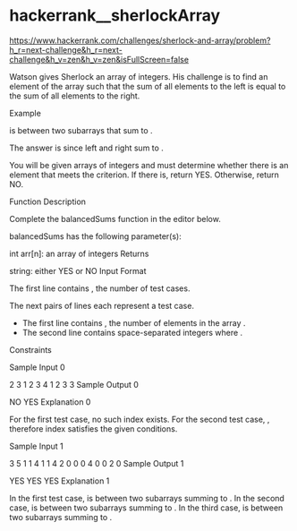# hackerrank__sherlockArray

https://www.hackerrank.com/challenges/sherlock-and-array/problem?h_r=next-challenge&h_r=next-challenge&h_v=zen&h_v=zen&isFullScreen=false

Watson gives Sherlock an array of integers. His challenge is to find an element of the array such that the sum of all elements to the left is equal to the sum of all elements to the right.

Example


 is between two subarrays that sum to .


The answer is  since left and right sum to .

You will be given arrays of integers and must determine whether there is an element that meets the criterion. If there is, return YES. Otherwise, return NO.

Function Description

Complete the balancedSums function in the editor below.

balancedSums has the following parameter(s):

int arr[n]: an array of integers
Returns

string: either YES or NO
Input Format

The first line contains , the number of test cases.

The next  pairs of lines each represent a test case.
- The first line contains , the number of elements in the array .
- The second line contains  space-separated integers  where .

Constraints





Sample Input 0

2
3
1 2 3
4
1 2 3 3
Sample Output 0

NO
YES
Explanation 0

For the first test case, no such index exists.
For the second test case, , therefore index  satisfies the given conditions.

Sample Input 1

3
5
1 1 4 1 1
4
2 0 0 0
4
0 0 2 0 
Sample Output 1

YES
YES
YES
Explanation 1

In the first test case,  is between two subarrays summing to .
In the second case,  is between two subarrays summing to .
In the third case,  is between two subarrays summing to .
